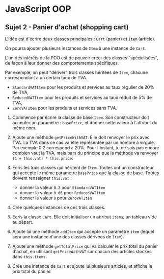 # JavaScript OOP

## Sujet 2 - Panier d'achat (shopping cart)

L'idée est d'écrire deux classes principales : `Cart` (panier) et `Item` (article).

On pourra ajouter plusieurs instances de `Item` à une instance de `Cart`.

L'un des intérêts de la POO est de pouvoir créer des classes "spécialisées", de façon à leur donner des comportements spécifiques.

Par exemple, on peut "dériver" trois classes héritées de `Item`, chacune correspondant à un certain taux de TVA.

* `StandardVATItem` pour les produits et services au taux régulier de 20% de TVA,
* `ReducedVATItem` pour les produits et services au taux réduit de 5% de TVA,
* `ZeroVATItem` pour les produits et services sans TVA.

1. Commence par écrire la classe de base `Item`. Son constructeur doit accepter un paramètre : `basePrice`, et donner cette valeur à l'attribut du même nom. 
2. Ajoute une méthode `getPriceWithVAT`. Elle doit renvoyer le prix avec TVA. La TVA dans ce cas va être représentée par un nombre à virgule. Par exemple 0.2 correspond à 20%. Pour l'instant, tu ne sais pas encore combien vaut la TVA, mais pars du principe que la méthode va renvoyer `(1 + this.vat) * this.price`.
3. Ecris les trois classes qui héritent de `Item`. Toutes ont un constructeur qui accepte le même paramètre `basePrice` que la classe de base. Toutes doivent renseigner `this.vat` :

    * donner la valeur `0.2` pour `StandardVATItem`
    * donner la valeur `0.05` pour `ReducedVATItem`
    * donner la valeur `0` pour `ZeroVATItem`
4. Crée quelques instances de ces trois classes.
5. Ecris la classe `Cart`. Elle doit initialiser un attribut `items`, un tableau vide au départ.
6. Ajoute lui une méthode `addItem` qui accepte un paramètre `item` (lequel sera une instance d'une des classes dérivées de `Item`).
7. Ajoute une méthode `getTotalPrice` qui va calculer le prix total du panier d'achat, en utilisant `getPriceWithVAT` sur chacun des articles stockés dans `this.items`.
8. Crée une instance de `Cart` et ajoute lui plusieurs articles, et affiche le prix total du panier.

